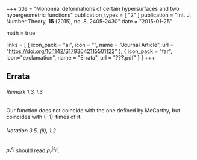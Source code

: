 +++
title = "Monomial deformations of certain hypersurfaces and two hypergeometric functions"
publication_types = [ "2" ]
publication = "Int. J. Number Theory, **15** (2015), no. 8, 2405-2430"
date = "2015-01-25"

math = true

links = [ { icon_pack = "ai", icon = "", name = "Journal Article", url = "https://doi.org/10.1142/S1793042115501122" }, { icon_pack = "far", icon="exclamation", name = "Errata", url = "???.pdf" } ]
+++

## Errata

###### Remark 1.3, l.3
Our function does not coincide with the one defined by McCarthy, but coincides with $(-1)$-times of it.

###### Notation 3.5, (ii), 1.2
$\rho_r^{s_j}$ should read $\rho_r^{|s_j|}$.

